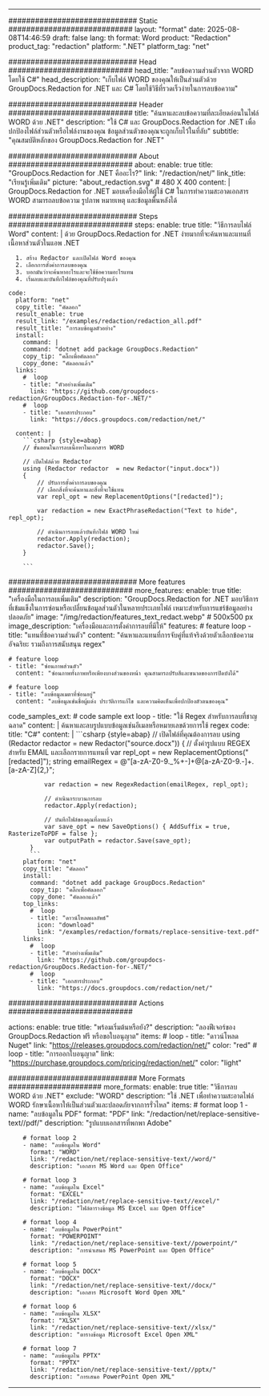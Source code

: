 
---
############################# Static ############################
layout: "format"
date:  2025-08-08T14:46:59
draft: false
lang: th
format: Word
product: "Redaction"
product_tag: "redaction"
platform: ".NET"
platform_tag: "net"

############################# Head ############################
head_title: "ลบข้อความส่วนตัวจาก WORD โดยใช้ C#"
head_description: "เก็บไฟล์ WORD ของคุณให้เป็นส่วนตัวด้วย GroupDocs.Redaction for .NET และ C# โดยใช้วิธีที่รวดเร็วง่ายในการลบข้อความ"

############################# Header ############################
title: "ค้นหาและลบข้อความที่ละเอียดอ่อนในไฟล์ WORD ด้วย .NET" 
description: "ใช้ C# และ GroupDocs.Redaction for .NET เพื่อปกป้องไฟล์ส่วนตัวหรือไฟล์งานของคุณ ข้อมูลส่วนตัวของคุณจะถูกเก็บไว้ในที่ลับ"
subtitle: "คุณสมบัติหลักของ GroupDocs.Redaction for .NET" 

############################# About ############################
about:
    enable: true
    title: "GroupDocs.Redaction for .NET คืออะไร?"
    link: "/redaction/net/"
    link_title: "เรียนรู้เพิ่มเติม"
    picture: "about_redaction.svg" # 480 X 400
    content: |
       GroupDocs.Redaction for .NET มอบเครื่องมือให้ผู้ใช้ C# ในการทำความสะอาดเอกสาร WORD สามารถลบข้อความ รูปภาพ หมายเหตุ และข้อมูลพื้นหลังได้

############################# Steps ############################
steps:
    enable: true
    title: "วิธีการลบไฟล์ Word"
    content: |
      ด้วย GroupDocs.Redaction for .NET ง่ายมากที่จะค้นหาและแทนที่เนื้อหาส่วนตัวในแอพ .NET
      
      1. สร้าง Redactor และเปิดไฟล์ Word ของคุณ
      2. เลือกการตั้งค่าการลบของคุณ
      3. บอกมันว่าจะค้นหาอะไรและจะใช้ข้อความอะไรแทน
      4. เริ่มลบและบันทึกไฟล์ของคุณที่ปรับปรุงแล้ว
   
    code:
      platform: "net"
      copy_title: "คัดลอก"
      result_enable: true
      result_link: "/examples/redaction/redaction_all.pdf"
      result_title: "การลบข้อมูลตัวอย่าง"
      install:
        command: |
        command: "dotnet add package GroupDocs.Redaction"
        copy_tip: "คลิ๊กเพื่อคัดลอก"
        copy_done: "คัดลอกแล้ว"
      links:
        #  loop
        - title: "ตัวอย่างเพิ่มเติม"
          link: "https://github.com/groupdocs-redaction/GroupDocs.Redaction-for-.NET/"
        #  loop
        - title: "เอกสารประกอบ"
          link: "https://docs.groupdocs.com/redaction/net/"
          
      content: |
        ```csharp {style=abap}
        // ขั้นตอนในการลบเนื้อหาในเอกสาร WORD

        // เปิดไฟล์ด้วย Redactor
        using (Redactor redactor  = new Redactor("input.docx"))
        {
            // ปรับการตั้งค่าการลบของคุณ
            // เลือกสิ่งที่จะค้นหาและสิ่งที่จะใช้แทน
            var repl_opt = new ReplacementOptions("[redacted]");
            
            var redaction = new ExactPhraseRedaction("Text to hide", repl_opt);

            // ดำเนินการลบแล้วบันทึกไฟล์ WORD ใหม่
            redactor.Apply(redaction);
            redactor.Save();
        }
        
        ```            


############################# More features ############################
more_features:
  enable: true
  title: "เครื่องมือในการลบเพิ่มเติม"
  description: "GroupDocs.Redaction for .NET มอบวิธีการที่เข้มแข็งในการซ่อนหรือเปลี่ยนข้อมูลส่วนตัวในหลายประเภทไฟล์ เหมาะสำหรับการแชร์ข้อมูลอย่างปลอดภัย"
  image: "/img/redaction/features_text_redact.webp" # 500x500 px
  image_description: "เครื่องมือและการตั้งค่าการลบที่มีให้"
  features:
    # feature loop
    - title: "แทนที่ข้อความส่วนตัว"
      content: "ค้นหาและแทนที่การจับคู่ที่แท้จริงด้วยตัวเลือกข้อความอัจฉริยะ รวมถึงการสนับสนุน regex"

    # feature loop
    - title: "ซ่อนภาพส่วนตัว"
      content: "ซ่อนภาพทั้งภาพหรือเพียงบางส่วนของหน้า คุณสามารถปรับสีและขนาดของการปิดบังได้"

    # feature loop
    - title: "ลบข้อมูลเมตาที่ซ่อนอยู่"
      content: "ลบข้อมูลเช่นชื่อผู้แต่ง ประวัติการแก้ไข และความคิดเห็นเพื่อปกป้องตัวตนของคุณ"
      
  code_samples_ext:
    # code sample ext loop
    - title: "ใช้ Regex สำหรับการลบที่ชาญฉลาด"
      content: |
        ค้นหาและลบรูปแบบข้อมูลเช่นอีเมลหรือหมายเลขด้วยการใช้ regex
      code:
        title: "C#"
        content: |
          ```csharp {style=abap}
          //  เปิดไฟล์ที่คุณต้องการลบ
          using (Redactor redactor  = new Redactor("source.docx"))
          {
              // ตั้งค่ารูปแบบ REGEX สำหรับ EMAIL และเลือกรายการแทนที่
              var repl_opt = new ReplacementOptions("[redacted]");
              string emailRegex = @"[a-zA-Z0-9._%+-]+@[a-zA-Z0-9.-]+\.[a-zA-Z]{2,}";

              var redaction = new RegexRedaction(emailRegex, repl_opt);

              // ดำเนินกระบวนการลบ
              redactor.Apply(redaction);

              // บันทึกไฟล์ของคุณที่ลบแล้ว
              var save_opt = new SaveOptions() { AddSuffix = true, RasterizeToPDF = false };
              var outputPath = redactor.Save(save_opt);
          }
          ```
        platform: "net"
        copy_title: "คัดลอก"
        install:
          command: "dotnet add package GroupDocs.Redaction"
          copy_tip: "คลิ๊กเพื่อคัดลอก"
          copy_done: "คัดลอกแล้ว"
        top_links:
          #  loop
          - title: "ดาวน์โหลดผลลัพธ์"
            icon: "download"
            link: "/examples/redaction/formats/replace-sensitive-text.pdf"
        links:
          #  loop
          - title: "ตัวอย่างเพิ่มเติม"
            link: "https://github.com/groupdocs-redaction/GroupDocs.Redaction-for-.NET/"
          #  loop
          - title: "เอกสารประกอบ"
            link: "https://docs.groupdocs.com/redaction/net/"


############################# Actions ############################

actions:
  enable: true
  title: "พร้อมเริ่มต้นหรือยัง?"
  description: "ลองฟีเจอร์ของ GroupDocs.Redaction ฟรี หรือขอใบอนุญาต"
  items:
    #  loop
    - title: "ดาวน์โหลด Nuget"
      link: "https://releases.groupdocs.com/redaction/net/"
      color: "red"
        #  loop
    - title: "การออกใบอนุญาต"
      link: "https://purchase.groupdocs.com/pricing/redaction/net/"
      color: "light"


############################# More Formats #####################
more_formats:
    enable: true
    title: "วิธีการลบ WORD ด้วย .NET"
    exclude: "WORD"
    description: "ใช้ .NET เพื่อทำความสะอาดไฟล์ WORD รักษาเนื้อหาให้เป็นส่วนตัวและปลอดภัยจากการรั่วไหล"
    items: 
        # format loop 1
        - name: "ลบข้อมูลใน PDF"
          format: "PDF"
          link: "/redaction/net/replace-sensitive-text//pdf/"
          description: "รูปแบบเอกสารที่พกพา Adobe"

        # format loop 2
        - name: "ลบข้อมูลใน Word"
          format: "WORD"
          link: "/redaction/net/replace-sensitive-text//word/"
          description: "เอกสาร MS Word และ Open Office"
          
        # format loop 3
        - name: "ลบข้อมูลใน Excel"
          format: "EXCEL"
          link: "/redaction/net/replace-sensitive-text//excel/"
          description: "ไฟล์ตารางข้อมูล MS Excel และ Open Office"

        # format loop 4
        - name: "ลบข้อมูลใน PowerPoint"
          format: "POWERPOINT"
          link: "/redaction/net/replace-sensitive-text//powerpoint/"
          description: "การนำเสนอ MS PowerPoint และ Open Office"

        # format loop 5
        - name: "ลบข้อมูลใน DOCX"
          format: "DOCX"
          link: "/redaction/net/replace-sensitive-text//docx/"
          description: "เอกสาร Microsoft Word Open XML"
          
        # format loop 6
        - name: "ลบข้อมูลใน XLSX"
          format: "XLSX"
          link: "/redaction/net/replace-sensitive-text//xlsx/"
          description: "ตารางข้อมูล Microsoft Excel Open XML"
          
        # format loop 7
        - name: "ลบข้อมูลใน PPTX"
          format: "PPTX"
          link: "/redaction/net/replace-sensitive-text//pptx/"
          description: "การเสนอ PowerPoint Open XML"


---